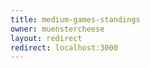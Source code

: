 ```yaml
---
title: medium-games-standings
owner: muenstercheese
layout: redirect
redirect: localhost:3000
---
```

